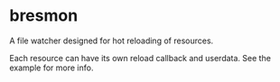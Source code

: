 # bresmon

A file watcher designed for hot reloading of resources.

Each resource can have its own reload callback and userdata.
See the example for more info.
